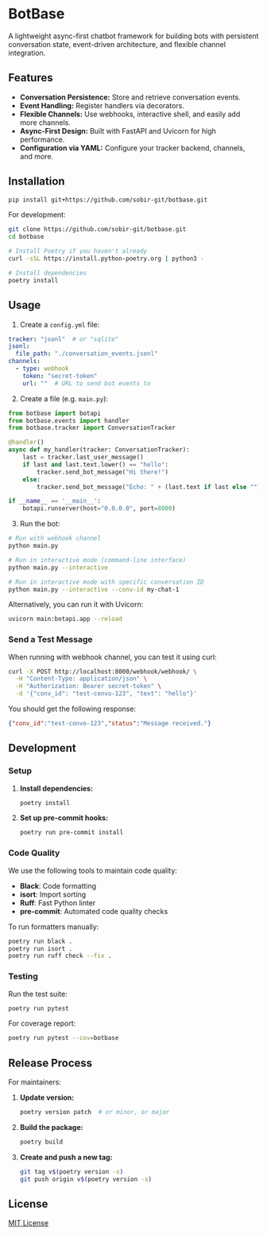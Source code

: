 # BotBase

A lightweight async-first chatbot framework for building bots with persistent conversation state, event-driven architecture, and flexible channel integration.

## Features

- **Conversation Persistence:** Store and retrieve conversation events.
- **Event Handling:** Register handlers via decorators.
- **Flexible Channels:** Use webhooks, interactive shell, and easily add more channels.
- **Async-First Design:** Built with FastAPI and Uvicorn for high performance.
- **Configuration via YAML:** Configure your tracker backend, channels, and more.

## Installation

```bash
pip install git+https://github.com/sobir-git/botbase.git
```

For development:
```bash
git clone https://github.com/sobir-git/botbase.git
cd botbase

# Install Poetry if you haven't already
curl -sSL https://install.python-poetry.org | python3 -

# Install dependencies
poetry install
```

## Usage

1. Create a `config.yml` file:

```yaml
tracker: "jsonl"  # or "sqlite"
jsonl:
  file_path: "./conversation_events.jsonl"
channels:
  - type: webhook
    token: "secret-token"
    url: ""  # URL to send bot events to
```

2. Create a file (e.g. `main.py`):

```python
from botbase import botapi
from botbase.events import handler
from botbase.tracker import ConversationTracker

@handler()
async def my_handler(tracker: ConversationTracker):
    last = tracker.last_user_message()
    if last and last.text.lower() == "hello":
        tracker.send_bot_message("Hi there!")
    else:
        tracker.send_bot_message("Echo: " + (last.text if last else ""))

if __name__ == '__main__':
    botapi.runserver(host="0.0.0.0", port=8000)
```

3. Run the bot:

```bash
# Run with webhook channel
python main.py

# Run in interactive mode (command-line interface)
python main.py --interactive

# Run in interactive mode with specific conversation ID
python main.py --interactive --conv-id my-chat-1
```

Alternatively, you can run it with Uvicorn:

```bash
uvicorn main:botapi.app --reload
```

### **Send a Test Message**

When running with webhook channel, you can test it using curl:
```bash
curl -X POST http://localhost:8000/webhook/webhook/ \
  -H "Content-Type: application/json" \
  -H "Authorization: Bearer secret-token" \
  -d '{"conv_id": "test-convo-123", "text": "hello"}'
```

You should get the following response:

```json
{"conv_id":"test-convo-123","status":"Message received."}
```

## Development

### Setup

1. **Install dependencies:**
   ```bash
   poetry install
   ```

2. **Set up pre-commit hooks:**
   ```bash
   poetry run pre-commit install
   ```

### Code Quality

We use the following tools to maintain code quality:

- **Black**: Code formatting
- **isort**: Import sorting
- **Ruff**: Fast Python linter
- **pre-commit**: Automated code quality checks

To run formatters manually:
```bash
poetry run black .
poetry run isort .
poetry run ruff check --fix .
```

### Testing

Run the test suite:
```bash
poetry run pytest
```

For coverage report:
```bash
poetry run pytest --cov=botbase
```

## Release Process

For maintainers:

1. **Update version:**
   ```bash
   poetry version patch  # or minor, or major
   ```

2. **Build the package:**
   ```bash
   poetry build
   ```

3. **Create and push a new tag:**
   ```bash
   git tag v$(poetry version -s)
   git push origin v$(poetry version -s)
   ```

## License

[MIT License](LICENSE)

